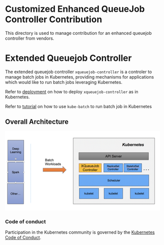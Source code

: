 Customized Enhanced QueueJob Controller Contribution
==

This directory is used to manage contribution for an enhanced queuejob controller from vendors.

# Extended Queuejob Controller

The extended queuejob controller `xqueuejob-controller` is a controler to manage batch jobs in Kubernetes, providing mechanisms for applications which would like to run batch jobs leveraging Kubernetes. 

Refer to [deployment](deployment/deployment.md) on how to deploy `xqueuejob-controller` as in Kubernetes.

Refer to [tutorial](doc/usage/tutorial.md) on how to use `kube-batch` to run batch job in Kubernetes

## Overall Architecture

![xqueuejob-controler](doc/images/xqueuejob-controller.png)


### Code of conduct

Participation in the Kubernetes community is governed by the [Kubernetes Code of Conduct](code-of-conduct.md).
